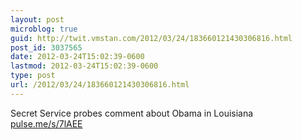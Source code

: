```yaml
---
layout: post
microblog: true
guid: http://twit.vmstan.com/2012/03/24/183660121430306816.html
post_id: 3037565
date: 2012-03-24T15:02:39-0600
lastmod: 2012-03-24T15:02:39-0600
type: post
url: /2012/03/24/183660121430306816.html
---
```

Secret Service probes comment about Obama in Louisiana <a href="http://pulse.me/s/7lAEE">pulse.me/s/7lAEE</a>
